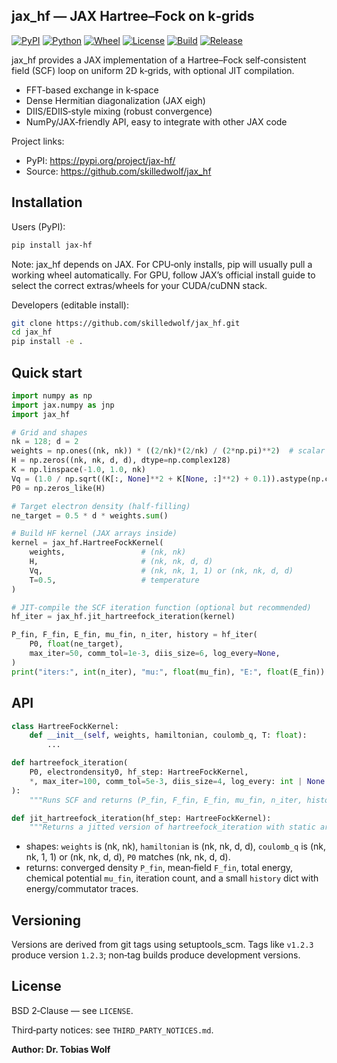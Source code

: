## jax_hf — JAX Hartree–Fock on k‑grids

[![PyPI](https://img.shields.io/pypi/v/jax-hf.svg)](https://pypi.org/project/jax-hf/)
[![Python](https://img.shields.io/pypi/pyversions/jax-hf.svg)](https://pypi.org/project/jax-hf/)
[![Wheel](https://img.shields.io/pypi/wheel/jax-hf.svg)](https://pypi.org/project/jax-hf/#files)
[![License](https://img.shields.io/pypi/l/jax-hf.svg)](LICENSE)
[![Build](https://github.com/skilledwolf/jax_hf/actions/workflows/build-and-test.yml/badge.svg)](https://github.com/skilledwolf/jax_hf/actions/workflows/build-and-test.yml)
[![Release](https://github.com/skilledwolf/jax_hf/actions/workflows/release.yml/badge.svg)](https://github.com/skilledwolf/jax_hf/actions/workflows/release.yml)

jax_hf provides a JAX implementation of a Hartree–Fock self‑consistent field
(SCF) loop on uniform 2D k‑grids, with optional JIT compilation.

- FFT‑based exchange in k‑space
- Dense Hermitian diagonalization (JAX eigh)
- DIIS/EDIIS‑style mixing (robust convergence)
- NumPy/JAX‑friendly API, easy to integrate with other JAX code

Project links:
- PyPI: https://pypi.org/project/jax-hf/
- Source: https://github.com/skilledwolf/jax_hf

## Installation

Users (PyPI):
```bash
pip install jax-hf
```

Note: jax_hf depends on JAX. For CPU‑only installs, pip will usually pull a
working wheel automatically. For GPU, follow JAX’s official install guide to
select the correct extras/wheels for your CUDA/cuDNN stack. 

Developers (editable install):
```bash
git clone https://github.com/skilledwolf/jax_hf.git
cd jax_hf
pip install -e .
```

## Quick start

```python
import numpy as np
import jax.numpy as jnp
import jax_hf

# Grid and shapes
nk = 128; d = 2
weights = np.ones((nk, nk)) * ((2/nk)*(2/nk) / (2*np.pi)**2)  # scalar mesh measure
H = np.zeros((nk, nk, d, d), dtype=np.complex128)
K = np.linspace(-1.0, 1.0, nk)
Vq = (1.0 / np.sqrt((K[:, None]**2 + K[None, :]**2) + 0.1)).astype(np.complex128)[..., None, None]
P0 = np.zeros_like(H)

# Target electron density (half‑filling)
ne_target = 0.5 * d * weights.sum()

# Build HF kernel (JAX arrays inside)
kernel = jax_hf.HartreeFockKernel(
    weights,                 # (nk, nk)
    H,                       # (nk, nk, d, d)
    Vq,                      # (nk, nk, 1, 1) or (nk, nk, d, d)
    T=0.5,                   # temperature
)

# JIT‑compile the SCF iteration function (optional but recommended)
hf_iter = jax_hf.jit_hartreefock_iteration(kernel)

P_fin, F_fin, E_fin, mu_fin, n_iter, history = hf_iter(
    P0, float(ne_target),
    max_iter=50, comm_tol=1e-3, diis_size=6, log_every=None,
)
print("iters:", int(n_iter), "mu:", float(mu_fin), "E:", float(E_fin))
```

## API

```python
class HartreeFockKernel:
    def __init__(self, weights, hamiltonian, coulomb_q, T: float):
        ...

def hartreefock_iteration(
    P0, electrondensity0, hf_step: HartreeFockKernel,
    *, max_iter=100, comm_tol=5e-3, diis_size=4, log_every: int | None = 1,
):
    """Runs SCF and returns (P_fin, F_fin, E_fin, mu_fin, n_iter, history)."""

def jit_hartreefock_iteration(hf_step: HartreeFockKernel):
    """Returns a jitted version of hartreefock_iteration with static args."""
```

- shapes: `weights` is (nk, nk), `hamiltonian` is (nk, nk, d, d),
  `coulomb_q` is (nk, nk, 1, 1) or (nk, nk, d, d), `P0` matches (nk, nk, d, d).
- returns: converged density `P_fin`, mean‑field `F_fin`, total energy,
  chemical potential `mu_fin`, iteration count, and a small `history` dict with
  energy/commutator traces.

## Versioning

Versions are derived from git tags using setuptools_scm. Tags like `v1.2.3`
produce version `1.2.3`; non‑tag builds produce development versions.

## License

BSD 2‑Clause — see `LICENSE`.

Third‑party notices: see `THIRD_PARTY_NOTICES.md`.

**Author: Dr. Tobias Wolf**
